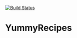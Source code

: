 [![Build Status](https://travis-ci.org/ruganda/YummyRecipes.svg?branch=master)](https://travis-ci.org/ruganda/YummyRecipes)
# YummyRecipes
